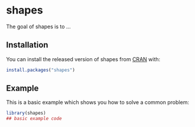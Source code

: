 # shapes

<!-- badges: start -->
<!-- badges: end -->

The goal of shapes is to ...

## Installation

You can install the released version of shapes from [CRAN](https://CRAN.R-project.org) with:

``` r
install.packages("shapes")
```

## Example

This is a basic example which shows you how to solve a common problem:

``` r
library(shapes)
## basic example code
```

